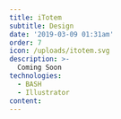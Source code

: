```yaml
---
title: iTotem
subtitle: Design
date: '2019-03-09 01:31am'
order: 7
icon: /uploads/itotem.svg
description: >-
  Coming Soon
technologies:
  - BASH
  - Illustrator
content:
---
```


